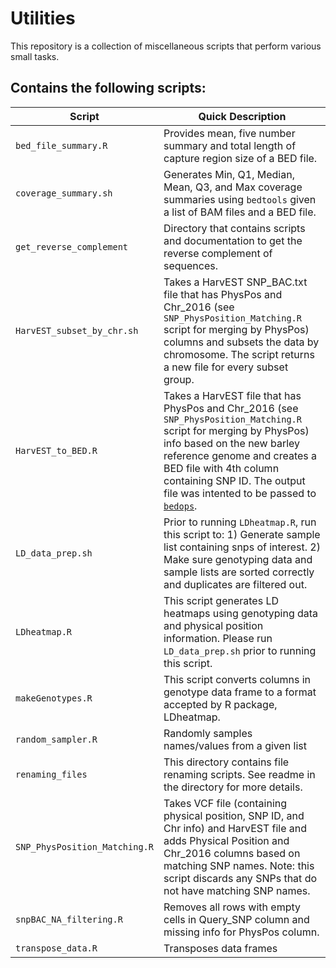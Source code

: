 # Utilities

This repository is a collection of miscellaneous scripts that perform various small tasks.

## Contains the following scripts:

| Script | Quick Description |
| ------ | ----------------- |
| `bed_file_summary.R` | Provides mean, five number summary and total length of capture region size of a BED file. |
| `coverage_summary.sh` | Generates Min, Q1, Median, Mean, Q3, and Max coverage summaries using `bedtools` given a list of BAM files and a BED file. |
| `get_reverse_complement` | Directory that contains scripts and documentation to get the reverse complement of sequences. |
| `HarvEST_subset_by_chr.sh` | Takes a HarvEST SNP_BAC.txt file that has PhysPos and Chr_2016 (see `SNP_PhysPosition_Matching.R` script for merging by PhysPos) columns and subsets the data by chromosome. The script returns a new file for every subset group. |
| `HarvEST_to_BED.R` | Takes a HarvEST file that has PhysPos and Chr_2016 (see `SNP_PhysPosition_Matching.R` script for merging by PhysPos) info based on the new barley reference genome and creates a BED file with 4th column containing SNP ID. The output file was intented to be passed to [`bedops`](http://bedops.readthedocs.io/en/v2p4p21/index.html). |
| `LD_data_prep.sh` | Prior to running `LDheatmap.R`, run this script to: 1) Generate sample list containing snps of interest. 2) Make sure genotyping data and sample lists are sorted correctly and duplicates are filtered out. |
| `LDheatmap.R` | This script generates LD heatmaps using genotyping data and physical position information. Please run `LD_data_prep.sh` prior to running this script. |
| `makeGenotypes.R` | This script converts columns in genotype data frame to a format accepted by R package, LDheatmap. |
| `random_sampler.R` | Randomly samples names/values from a given list |
| `renaming_files` | This directory contains file renaming scripts. See readme in the directory for more details. |
| `SNP_PhysPosition_Matching.R` | Takes VCF file (containing physical position, SNP ID, and Chr info) and HarvEST file and adds Physical Position and Chr_2016 columns based on matching SNP names. Note: this script discards any SNPs that do not have matching SNP names. |
| `snpBAC_NA_filtering.R`| Removes all rows with empty cells in Query_SNP column and missing info for PhysPos column. |
| `transpose_data.R`| Transposes data frames |
